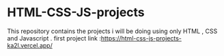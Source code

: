 # HTML-CSS-JS-projects
This repository contains the projects i will be doing using only HTML , CSS and Javascript .
first project link :https://html-css-js-projects-ka2l.vercel.app/
